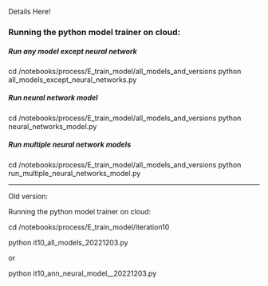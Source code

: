 Details Here!


### Running the python model trainer on cloud:

##### Run any model except neural network
cd /notebooks/process/E_train_model/all_models_and_versions
python all_models_except_neural_networks.py


##### Run neural network model

cd /notebooks/process/E_train_model/all_models_and_versions
python neural_networks_model.py


##### Run multiple neural network models

cd /notebooks/process/E_train_model/all_models_and_versions
python run_multiple_neural_networks_model.py 

-----

Old version:

Running the python model trainer on cloud:

cd /notebooks/process/E_train_model/iteration10

python it10_all_models_20221203.py 

or

python it10_ann_neural_model__20221203.py
